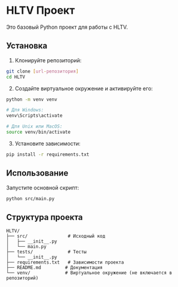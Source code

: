 # HLTV Проект

Это базовый Python проект для работы с HLTV.

## Установка

1. Клонируйте репозиторий:
```bash
git clone [url-репозитория]
cd HLTV
```

2. Создайте виртуальное окружение и активируйте его:
```bash
python -m venv venv

# Для Windows:
venv\Scripts\activate

# Для Unix или MacOS:
source venv/bin/activate
```

3. Установите зависимости:
```bash
pip install -r requirements.txt
```

## Использование

Запустите основной скрипт:
```bash
python src/main.py
```

## Структура проекта

```
HLTV/
├── src/               # Исходный код
│   ├── __init__.py
│   └── main.py
├── tests/             # Тесты
│   └── __init__.py
├── requirements.txt   # Зависимости проекта
├── README.md         # Документация
└── venv/             # Виртуальное окружение (не включается в репозиторий)
```